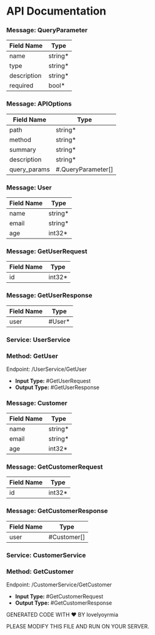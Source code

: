 # API Documentation

### Message: QueryParameter
| Field Name | Type |
|------------|------|
| name | string* |
| type | string* |
| description | string* |
| required | bool* |

### Message: APIOptions
| Field Name | Type |
|------------|------|
| path | string* |
| method | string* |
| summary | string* |
| description | string* |
| query_params | #.QueryParameter[] |

### Message: User
| Field Name | Type |
|------------|------|
| name | string* |
| email | string* |
| age | int32* |

### Message: GetUserRequest
| Field Name | Type |
|------------|------|
| id | int32* |

### Message: GetUserResponse
| Field Name | Type |
|------------|------|
| user | #User* |

### Service: UserService
### Method: GetUser
Endpoint: /UserService/GetUser
- **Input Type:** #GetUserRequest
- **Output Type:** #GetUserResponse

### Message: Customer
| Field Name | Type |
|------------|------|
| name | string* |
| email | string* |
| age | int32* |

### Message: GetCustomerRequest
| Field Name | Type |
|------------|------|
| id | int32* |

### Message: GetCustomerResponse
| Field Name | Type |
|------------|------|
| user | #Customer[] |

### Service: CustomerService
### Method: GetCustomer
Endpoint: /CustomerService/GetCustomer
- **Input Type:** #GetCustomerRequest
- **Output Type:** #GetCustomerResponse


GENERATED CODE WITH ❤️ BY lovelyoyrmia

PLEASE MODIFY THIS FILE AND RUN ON YOUR SERVER.

